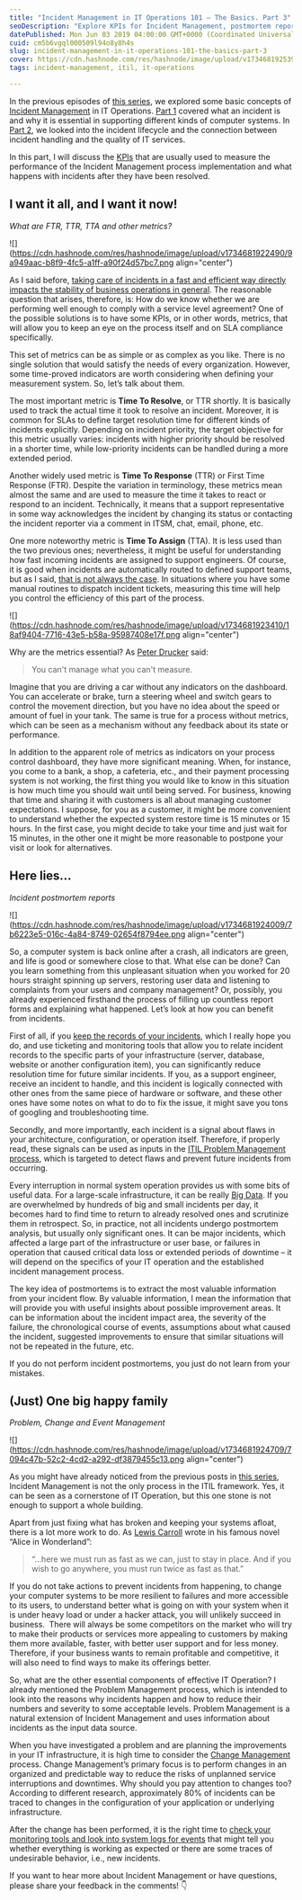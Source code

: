 ```yaml
---
title: "Incident Management in IT Operations 101 – The Basics. Part 3"
seoDescription: "Explore KPIs for Incident Management, postmortem reports, and how Problem, Change, and Event Management enhance IT operations effectively"
datePublished: Mon Jun 03 2019 04:00:00 GMT+0000 (Coordinated Universal Time)
cuid: cm5b6vgql000509l94o8y8h4s
slug: incident-management-in-it-operations-101-the-basics-part-3
cover: https://cdn.hashnode.com/res/hashnode/image/upload/v1734681925396/455931ab-df5b-48f4-9537-0c8e2faf48a1.png
tags: incident-management, itil, it-operations

---
```


In the previous episodes of [this series](https://andrewmatveychuk.com/tag/incident-management), we explored some basic concepts of [Incident Management](https://w.wiki/Chys) in IT Operations. [Part 1](https://andrewmatveychuk.com/incident-management-in-it-operations-101-the-basics-part-1) covered what an incident is and why it is essential in supporting different kinds of computer systems. In [Part 2](https://andrewmatveychuk.com/incident-management-in-it-operations-101-the-basics-part-2), we looked into the incident lifecycle and the connection between incident handling and the quality of IT services.

In this part, I will discuss the [KPIs](https://en.wikipedia.org/wiki/Performance_indicator) that are usually used to measure the performance of the Incident Management process implementation and what happens with incidents after they have been resolved.

## I want it all, and I want it now!

*What are FTR, TTR, TTA and other metrics?*

![](https://cdn.hashnode.com/res/hashnode/image/upload/v1734681922490/9a949aac-b8f9-4fc5-a1ff-a90f24d57bc7.png align="center")

As I said before, [taking care of incidents in a fast and efficient way directly impacts the stability of business operations in general](https://andrewmatveychuk.com/incident-management-in-it-operations-101-the-basics-part-2). The reasonable question that arises, therefore, is: How do we know whether we are performing well enough to comply with a service level agreement? One of the possible solutions is to have some KPIs, or in other words, metrics, that will allow you to keep an eye on the process itself and on SLA compliance specifically.

This set of metrics can be as simple or as complex as you like. There is no single solution that would satisfy the needs of every organization. However, some time-proved indicators are worth considering when defining your measurement system. So, let’s talk about them.

The most important metric is **Time To Resolve**, or TTR shortly. It is basically used to track the actual time it took to resolve an incident. Moreover, it is common for SLAs to define target resolution time for different kinds of incidents explicitly. Depending on incident priority, the target objective for this metric usually varies: incidents with higher priority should be resolved in a shorter time, while low-priority incidents can be handled during a more extended period.

Another widely used metric is **Time To Response** (TTR) or First Time Response (FTR). Despite the variation in terminology, these metrics mean almost the same and are used to measure the time it takes to react or respond to an incident. Technically, it means that a support representative in some way acknowledges the incident by changing its status or contacting the incident reporter via a comment in ITSM, chat, email, phone, etc.

One more noteworthy metric is **Time To Assign** (TTA). It is less used than the two previous ones; nevertheless, it might be useful for understanding how fast incoming incidents are assigned to support engineers. Of course, it is good when incidents are automatically routed to defined support teams, but as I said, [that is not always the case](https://andrewmatveychuk.com/incident-management-in-it-operations-101-the-basics-part-2). In situations where you have some manual routines to dispatch incident tickets, measuring this time will help you control the efficiency of this part of the process.

![](https://cdn.hashnode.com/res/hashnode/image/upload/v1734681923410/18af9404-7716-43e5-b58a-95987408e17f.png align="center")

Why are the metrics essential? As [Peter Drucker](https://en.wikipedia.org/wiki/Peter_Drucker) said:

> You can't manage what you can't measure.

Imagine that you are driving a car without any indicators on the dashboard. You can accelerate or brake, turn a steering wheel and switch gears to control the movement direction, but you have no idea about the speed or amount of fuel in your tank. The same is true for a process without metrics, which can be seen as a mechanism without any feedback about its state or performance.

In addition to the apparent role of metrics as indicators on your process control dashboard, they have more significant meaning. When, for instance, you come to a bank, a shop, a cafeteria, etc., and their payment processing system is not working, the first thing you would like to know in this situation is how much time you should wait until being served. For business, knowing that time and sharing it with customers is all about managing customer expectations. I suppose, for you as a customer, it might be more convenient to understand whether the expected system restore time is 15 minutes or 15 hours. In the first case, you might decide to take your time and just wait for 15 minutes, in the other one it might be more reasonable to postpone your visit or look for alternatives.

## Here lies…

*Incident postmortem reports*

![](https://cdn.hashnode.com/res/hashnode/image/upload/v1734681924009/7b6223e5-016c-4a84-8749-02654f8794ee.png align="center")

So, a computer system is back online after a crash, all indicators are green, and life is good or somewhere close to that. What else can be done? Can you learn something from this unpleasant situation when you worked for 20 hours straight spinning up servers, restoring user data and listening to complaints from your users and company management? Or, possibly, you already experienced firsthand the process of filling up countless report forms and explaining what happened. Let’s look at how you can benefit from incidents.

First of all, if you [keep the records of your incidents](https://andrewmatveychuk.com/incident-management-in-it-operations-101-the-basics-part-2), which I really hope you do, and use ticketing and monitoring tools that allow you to relate incident records to the specific parts of your infrastructure (server, database, website or another configuration item), you can significantly reduce resolution time for future similar incidents. If you, as a support engineer, receive an incident to handle, and this incident is logically connected with other ones from the same piece of hardware or software, and these other ones have some notes on what to do to fix the issue, it might save you tons of googling and troubleshooting time.

Secondly, and more importantly, each incident is a signal about flaws in your architecture, configuration, or operation itself. Therefore, if properly read, these signals can be used as inputs in the [ITIL Problem Management process](https://wiki.en.it-processmaps.com/index.php/Problem_Management), which is targeted to detect flaws and prevent future incidents from occurring.

Every interruption in normal system operation provides us with some bits of useful data. For a large-scale infrastructure, it can be really [Big Data](https://en.wikipedia.org/wiki/Big_data). If you are overwhelmed by hundreds of big and small incidents per day, it becomes hard to find time to return to already resolved ones and scrutinize them in retrospect. So, in practice, not all incidents undergo postmortem analysis, but usually only significant ones. It can be major incidents, which affected a large part of the infrastructure or user base, or failures in operation that caused critical data loss or extended periods of downtime – it will depend on the specifics of your IT operation and the established incident management process.

The key idea of postmortems is to extract the most valuable information from your incident flow. By valuable information, I mean the information that will provide you with useful insights about possible improvement areas. It can be information about the incident impact area, the severity of the failure, the chronological course of events, assumptions about what caused the incident, suggested improvements to ensure that similar situations will not be repeated in the future, etc.

If you do not perform incident postmortems, you just do not learn from your mistakes.

## (Just) One big happy family

*Problem, Change and Event Management*

![](https://cdn.hashnode.com/res/hashnode/image/upload/v1734681924709/7094c47b-52c2-4cd2-a292-df3879455c13.png align="center")

As you might have already noticed from the previous posts in [this series](https://andrewmatveychuk.com/tag/incident-management), Incident Management is not the only process in the ITIL framework. Yes, it can be seen as a cornerstone of IT Operation, but this one stone is not enough to support a whole building.

Apart from just fixing what has broken and keeping your systems afloat, there is a lot more work to do. As [Lewis Carroll](https://en.wikipedia.org/wiki/Lewis_Carroll) wrote in his famous novel “Alice in Wonderland”:

> “…here we must run as fast as we can, just to stay in place. And if you wish to go anywhere, you must run twice as fast as that.”

If you do not take actions to prevent incidents from happening, to change your computer systems to be more resilient to failures and more accessible to its users, to understand better what is going on with your system when it is under heavy load or under a hacker attack, you will unlikely succeed in business.  There will always be some competitors on the market who will try to make their products or services more appealing to customers by making them more available, faster, with better user support and for less money. Therefore, if your business wants to remain profitable and competitive, it will also need to find ways to make its offerings better.

So, what are the other essential components of effective IT Operation? I already mentioned the Problem Management process, which is intended to look into the reasons why incidents happen and how to reduce their numbers and severity to some acceptable levels. Problem Management is a natural extension of Incident Management and uses information about incidents as the input data source.

When you have investigated a problem and are planning the improvements in your IT infrastructure, it is high time to consider the [Change Management](https://w.wiki/Chy$) process. Change Management’s primary focus is to perform changes in an organized and predictable way to reduce the risks of unplanned service interruptions and downtimes. Why should you pay attention to changes too? According to different research, approximately 80% of incidents can be traced to changes in the configuration of your application or underlying infrastructure.

After the change has been performed, it is the right time to [check your monitoring tools and look into system logs for events](https://w.wiki/Chz3) that might tell you whether everything is working as expected or there are some traces of undesirable behavior, i.e., new incidents.

If you want to hear more about Incident Management or have questions, please share your feedback in the comments! 👇